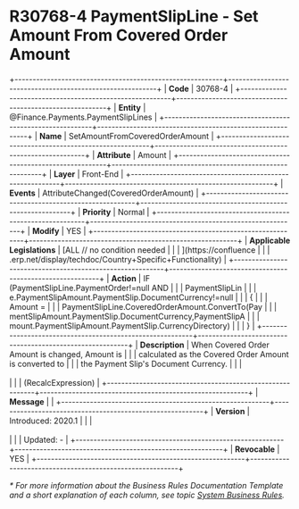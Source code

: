 ﻿---
erp.type: front-end-business-rule
erp.entity: Finance.Payments.PaymentSlipLines
---

# R30768-4 PaymentSlipLine - Set Amount From Covered Order Amount
+----------------------------------------------------------+----------------------------------------------------------+
| **Code**                                                 | 30768-4                                                  |
+----------------------------------------------------------+----------------------------------------------------------+
| **Entity**                                               | @Finance.Payments.PaymentSlipLines                       |
+----------------------------------------------------------+----------------------------------------------------------+
| **Name**                                                 | SetAmountFromCoveredOrderAmount                          |
+----------------------------------------------------------+----------------------------------------------------------+
| **Attribute**                                            | Amount                                                   |
+----------------------------------------------------------+----------------------------------------------------------+
| **Layer**                                                | Front-End                                                |
+----------------------------------------------------------+----------------------------------------------------------+
| **Events**                                               | AttributeChanged(CoveredOrderAmount)                     |
+----------------------------------------------------------+----------------------------------------------------------+
| **Priority**                                             | Normal                                                   |
+----------------------------------------------------------+----------------------------------------------------------+
| **Modify**                                               | YES                                                      |
+----------------------------------------------------------+----------------------------------------------------------+
| **Applicable Legislations**                              | [ALL // no condition needed                              |
|                                                          | ](https://confluence                                     |
|                                                          | .erp.net/display/techdoc/Country+Specific+Functionality) |
+----------------------------------------------------------+----------------------------------------------------------+
| **Action**                                               | IF (PaymentSlipLine.PaymentOrder!=null AND               |
|                                                          | PaymentSlipLin                                           |
|                                                          | e.PaymentSlipAmount.PaymentSlip.DocumentCurrency!=null   |
|                                                          | {                                                        |
|                                                          | Amount =                                                 |
|                                                          | PaymentSlipLine.CoveredOrderAmount.ConvertTo(Pay         |
|                                                          | mentSlipAmount.PaymentSlip.DocumentCurrency,PaymentSlipA |
|                                                          | mount.PaymentSlipAmount.PaymentSlip.CurrencyDirectory)   |
|                                                          | }                                                        |
+----------------------------------------------------------+----------------------------------------------------------+
| **Description**                                          | When Covered Order Amount is changed, Amount is          |
|                                                          | calculated as the Covered Order Amount is converted to   |
|                                                          | the Payment Slip\'s Document Currency.                   |
|                                                          | <br/><br/>                                               |
|                                                          | (RecalcExpression)                                       |
+----------------------------------------------------------+----------------------------------------------------------+
| **Message**                                              |                                                          |
+----------------------------------------------------------+----------------------------------------------------------+
| **Version**                                              | Introduced: 2020.1                                       |
|                                                          | <br/><br/>                                               |
|                                                          | Updated: -                                               |
+----------------------------------------------------------+----------------------------------------------------------+
| **Revocable**                                            | YES                                                      |
+----------------------------------------------------------+----------------------------------------------------------+

*\* For more information about the Business Rules Documentation Template and a short explanation of each column, see
topic [System Business Rules](../templates/template-description-system-business-rules.md).*

